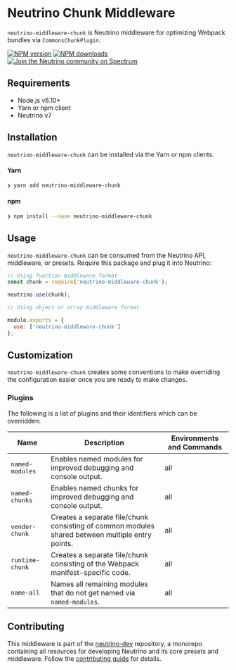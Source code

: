 # Neutrino Chunk Middleware

`neutrino-middleware-chunk` is Neutrino middleware for optimizing Webpack bundles via `CommonsChunkPlugin`.

[![NPM version][npm-image]][npm-url]
[![NPM downloads][npm-downloads]][npm-url]
[![Join the Neutrino community on Spectrum][spectrum-image]][spectrum-url]

## Requirements

- Node.js v6.10+
- Yarn or npm client
- Neutrino v7

## Installation

`neutrino-middleware-chunk` can be installed via the Yarn or npm clients.

#### Yarn

```bash
❯ yarn add neutrino-middleware-chunk
```

#### npm

```bash
❯ npm install --save neutrino-middleware-chunk
```

## Usage

`neutrino-middleware-chunk` can be consumed from the Neutrino API, middleware, or presets. Require this package
and plug it into Neutrino:

```js
// Using function middleware format
const chunk = require('neutrino-middleware-chunk');

neutrino.use(chunk);
```

```js
// Using object or array middleware format

module.exports = {
  use: ['neutrino-middleware-chunk']
};
```

## Customization

`neutrino-middleware-chunk` creates some conventions to make overriding the configuration easier once you are ready to
make changes.

### Plugins

The following is a list of plugins and their identifiers which can be overridden:

| Name | Description | Environments and Commands |
| --- | --- | --- |
| `named-modules` | Enables named modules for improved debugging and console output. | all |
| `named-chunks` | Enables named chunks for improved debugging and console output. | all |
| `vendor-chunk` | Creates a separate file/chunk consisting of common modules shared between multiple entry points. | all |
| `runtime-chunk` | Creates a separate file/chunk consisting of the Webpack manifest-specific code. | all |
| `name-all` | Names all remaining modules that do not get named via `named-modules`. | all |

## Contributing

This middleware is part of the [neutrino-dev](https://github.com/mozilla-neutrino/neutrino-dev) repository, a monorepo
containing all resources for developing Neutrino and its core presets and middleware. Follow the
[contributing guide](https://neutrinojs.org/contributing) for details.

[npm-image]: https://img.shields.io/npm/v/neutrino-middleware-chunk.svg
[npm-downloads]: https://img.shields.io/npm/dt/neutrino-middleware-chunk.svg
[npm-url]: https://npmjs.org/package/neutrino-middleware-chunk
[spectrum-image]: https://withspectrum.github.io/badge/badge.svg
[spectrum-url]: https://spectrum.chat/neutrino
